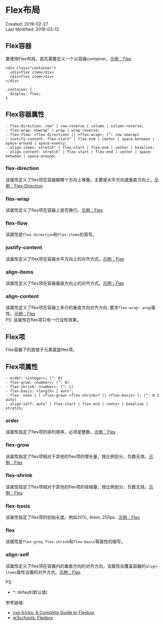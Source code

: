 # Flex布局
Created: 2019-02-27  
Last Modified: 2019-03-12  

## Flex容器  
要使用Flex布局，首先需要定义一个父容器container。[示例：Flex](https://codepen.io/chesterchenn/pen/JzrBwO)
```
<div class="container">
  <div>flex item</div>
  <div>flex item</div>
</div>

.container {
  display: flex;
}
```
## Flex容器属性
```
- flex-direction: row^ | row-reverse | column | column-reverse;
- flex-wrap: nowrap^ | wrap | wrap-reverse;
- flex-flow: <flex-direction> || <flex-wrap>; (^: row nowrap)
- justify-content: flex-start^ | flex-end | center | space-between | space-around | space-evenly;
- align-items: stretch^ | flex-start | flex-end | center | baseline; 
- align-content: stretch^ | flex-start | flex-end | center | space-between | space-around;
```

### flex-direction
该属性定义了flex项在容器朝哪个方向上堆叠。主要是水平方向或垂直方向上。[示例：Flex-Direction](https://codepen.io/chesterchenn/pen/GeMYrr)

### flex-wrap
该属性定义了flex项在容器上是否换行。[示例：Flex](https://codepen.io/chesterchenn/pen/XGexBv)

### flex-flow
该属性是`flex-direction`和`flex-items`的简写。

### justify-content
该属性定义了flex项在容器水平方向上的对齐方式。[示例：Flex](https://codepen.io/chesterchenn/pen/EMwdMj)

### align-items
该属性定义了flex项在容器垂直方向上的对齐方式。[示例：Flex](https://codepen.io/chesterchenn/pen/zbEMwB)

### align-content
该属性定义了flex项在容器上多行的垂直方向对齐方向, 要求`flex-wrap: wrap`属性。[示例：Flex](https://codepen.io/chesterchenn/pen/BbJzdV)  
PS: 该属性在flex项只有一行没有效果。

## Flex项
Flex容器下的直接子元素就是flex项。

## Flex项属性
```
- order: <integer>; (^: 0)
- flex-grow: <number>; (^: 0)
- flex-shrink: <number>; (^: 1)
- flex-basis: <length> | auto^;
- flex: none | [ <flex-grow> <flex-shrink>? || <flex-basis> ]; (^: 0 1 auto)
- align-self: auto^ | flex-start | flex-end | center | baseline | stretch;
```

### order
该属性指定了flex项的排列顺序，必须是整数。[示例：Flex](https://codepen.io/chesterchenn/pen/vPpXGa)

### flex-grow
该属性指定了flex项相对于其他的flex项的增长量，按比例划分，负数无效。[示例：Flex](https://codepen.io/chesterchenn/pen/qvpqWQ)

### flex-shrink
该属性指定了flex项相对于其他的flex项的收缩量，按比例划分，负数无效。[示例：Flex](https://codepen.io/chesterchenn/pen/qvpqNg)

### flex-basis
该属性指定了flex项的初始长度。例如20%, 4rem, 250px...[示例：Flex](https://codepen.io/chesterchenn/pen/jJYVzY)

### flex
该属性是`flex-grow`, `flex-shrink`和`flex-basis`等属性的缩写。

### align-self
该属性定义了flex项在容器内的垂直方向的对齐方向，该属性会覆盖容器的`align-items`属性设置的对齐方式。[示例：Flex](https://codepen.io/chesterchenn/pen/rRpWPP)

PS: 
 - ^: default(默认值)

参考链接: 
- [css-tricks: A Complete Guide to Flexbox](https://css-tricks.com/snippets/css/a-guide-to-flexbox)
- [w3schools: Flexbox](https://www.w3schools.com/css/css3_flexbox.asp)